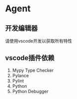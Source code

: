 # Agent

## 开发编辑器

请使用vscode开发以获取所有特性

## vscode插件依赖

1. Mypy Type Checker
2. Pylance
3. Pylint
4. Python
5. Python Debugger
